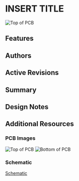 # INSERT TITLE

![Top of PCB](outputs/POE/top.png)

## Features

## Authors

## Active Revisions

## Summary

## Design Notes

## Additional Resources

### PCB Images

![Top of PCB](outputs/POE/top.png)
![Bottom of PCB](outputs/POE/bottom.png)

### Schematic

[Schematic](outputs/POE/sch.pdf)